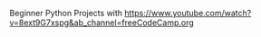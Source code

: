 Beginner Python Projects with https://www.youtube.com/watch?v=8ext9G7xspg&ab_channel=freeCodeCamp.org
